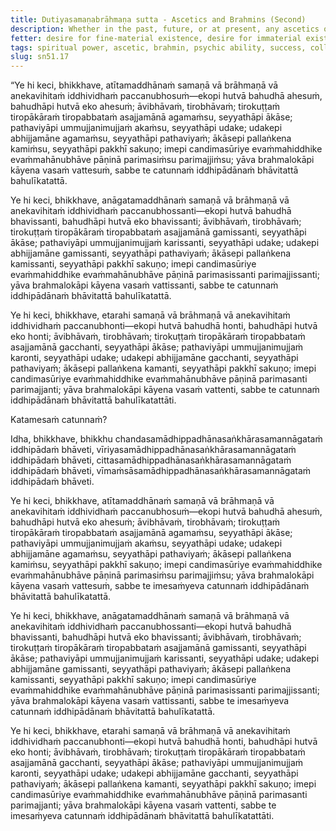 ```yaml
---
title: Dutiyasamaṇabrāhmaṇa sutta - Ascetics and Brahmins (Second)
description: Whether in the past, future, or at present, any ascetics or brahmins who are experiencing various kinds of psychic abilities have attained such abilities through the development and frequent practice of the four bases of psychic ability.
fetter: desire for fine-material existence, desire for immaterial existence, conceit, restlessness, ignorance
tags: spiritual power, ascetic, brahmin, psychic ability, success, collectedness, aspiration, persistence, energy, mind, investigation, reflection, close examination, sn, sn45-56, sn51
slug: sn51.17
---
```


“Ye hi keci, bhikkhave, atītamaddhānaṁ samaṇā vā brāhmaṇā vā anekavihitaṁ iddhividhaṁ paccanubhosuṁ—ekopi hutvā bahudhā ahesuṁ, bahudhāpi hutvā eko ahesuṁ; āvibhāvaṁ, tirobhāvaṁ; tirokuṭṭaṁ tiropākāraṁ tiropabbataṁ asajjamānā agamaṁsu, seyyathāpi ākāse; pathaviyāpi ummujjanimujjaṁ akaṁsu, seyyathāpi udake; udakepi abhijjamāne agamaṁsu, seyyathāpi pathaviyaṁ; ākāsepi pallaṅkena kamiṁsu, seyyathāpi pakkhī sakuṇo; imepi candimasūriye evaṁmahiddhike evaṁmahānubhāve pāṇinā parimasiṁsu parimajjiṁsu; yāva brahmalokāpi kāyena vasaṁ vattesuṁ, sabbe te catunnaṁ iddhipādānaṁ bhāvitattā bahulīkatattā.

Ye hi keci, bhikkhave, anāgatamaddhānaṁ samaṇā vā brāhmaṇā vā anekavihitaṁ iddhividhaṁ paccanubhossanti—ekopi hutvā bahudhā bhavissanti, bahudhāpi hutvā eko bhavissanti; āvibhāvaṁ, tirobhāvaṁ; tirokuṭṭaṁ tiropākāraṁ tiropabbataṁ asajjamānā gamissanti, seyyathāpi ākāse; pathaviyāpi ummujjanimujjaṁ karissanti, seyyathāpi udake; udakepi abhijjamāne gamissanti, seyyathāpi pathaviyaṁ; ākāsepi pallaṅkena kamissanti, seyyathāpi pakkhī sakuṇo; imepi candimasūriye evaṁmahiddhike evaṁmahānubhāve pāṇinā parimasissanti parimajjissanti; yāva brahmalokāpi kāyena vasaṁ vattissanti, sabbe te catunnaṁ iddhipādānaṁ bhāvitattā bahulīkatattā.

Ye hi keci, bhikkhave, etarahi samaṇā vā brāhmaṇā vā anekavihitaṁ iddhividhaṁ paccanubhonti—ekopi hutvā bahudhā honti, bahudhāpi hutvā eko honti; āvibhāvaṁ, tirobhāvaṁ; tirokuṭṭaṁ tiropākāraṁ tiropabbataṁ asajjamānā gacchanti, seyyathāpi ākāse; pathaviyāpi ummujjanimujjaṁ karonti, seyyathāpi udake; udakepi abhijjamāne gacchanti, seyyathāpi pathaviyaṁ; ākāsepi pallaṅkena kamanti, seyyathāpi pakkhī sakuṇo; imepi candimasūriye evaṁmahiddhike evaṁmahānubhāve pāṇinā parimasanti parimajjanti; yāva brahmalokāpi kāyena vasaṁ vattenti, sabbe te catunnaṁ iddhipādānaṁ bhāvitattā bahulīkatattāti.

Katamesaṁ catunnaṁ?

Idha, bhikkhave, bhikkhu chandasamādhippadhānasaṅkhārasamannāgataṁ iddhipādaṁ bhāveti, vīriyasamādhippadhānasaṅkhārasamannāgataṁ iddhipādaṁ bhāveti, cittasamādhippadhānasaṅkhārasamannāgataṁ iddhipādaṁ bhāveti, vīmaṁsāsamādhippadhānasaṅkhārasamannāgataṁ iddhipādaṁ bhāveti.

Ye hi keci, bhikkhave, atītamaddhānaṁ samaṇā vā brāhmaṇā vā anekavihitaṁ iddhividhaṁ paccanubhosuṁ—ekopi hutvā bahudhā ahesuṁ, bahudhāpi hutvā eko ahesuṁ; āvibhāvaṁ, tirobhāvaṁ; tirokuṭṭaṁ tiropākāraṁ tiropabbataṁ asajjamānā agamaṁsu, seyyathāpi ākāse; pathaviyāpi ummujjanimujjaṁ akaṁsu, seyyathāpi udake; udakepi abhijjamāne agamaṁsu, seyyathāpi pathaviyaṁ; ākāsepi pallaṅkena kamiṁsu, seyyathāpi pakkhī sakuṇo; imepi candimasūriye evaṁmahiddhike evaṁmahānubhāve pāṇinā parimasiṁsu parimajjiṁsu; yāva brahmalokāpi kāyena vasaṁ vattesuṁ, sabbe te imesaṁyeva catunnaṁ iddhipādānaṁ bhāvitattā bahulīkatattā.

Ye hi keci, bhikkhave, anāgatamaddhānaṁ samaṇā vā brāhmaṇā vā anekavihitaṁ iddhividhaṁ paccanubhossanti—ekopi hutvā bahudhā bhavissanti, bahudhāpi hutvā eko bhavissanti; āvibhāvaṁ, tirobhāvaṁ; tirokuṭṭaṁ tiropākāraṁ tiropabbataṁ asajjamānā gamissanti, seyyathāpi ākāse; pathaviyāpi ummujjanimujjaṁ karissanti, seyyathāpi udake; udakepi abhijjamāne gamissanti, seyyathāpi pathaviyaṁ; ākāsepi pallaṅkena kamissanti, seyyathāpi pakkhī sakuṇo; imepi candimasūriye evaṁmahiddhike evaṁmahānubhāve pāṇinā parimasissanti parimajjissanti; yāva brahmalokāpi kāyena vasaṁ vattissanti, sabbe te imesaṁyeva catunnaṁ iddhipādānaṁ bhāvitattā bahulīkatattā.

Ye hi keci, bhikkhave, etarahi samaṇā vā brāhmaṇā vā anekavihitaṁ iddhividhaṁ paccanubhonti—ekopi hutvā bahudhā honti, bahudhāpi hutvā eko honti; āvibhāvaṁ, tirobhāvaṁ; tirokuṭṭaṁ tiropākāraṁ tiropabbataṁ asajjamānā gacchanti, seyyathāpi ākāse; pathaviyāpi ummujjanimujjaṁ karonti, seyyathāpi udake; udakepi abhijjamāne gacchanti, seyyathāpi pathaviyaṁ; ākāsepi pallaṅkena kamanti, seyyathāpi pakkhī sakuṇo; imepi candimasūriye evaṁmahiddhike evaṁmahānubhāve pāṇinā parimasanti parimajjanti; yāva brahmalokāpi kāyena vasaṁ vattenti, sabbe te imesaṁyeva catunnaṁ iddhipādānaṁ bhāvitattā bahulīkatattāti.
